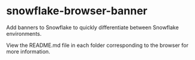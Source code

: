 # snowflake-browser-banner
Add banners to Snowflake to quickly differentiate between Snowflake environments.

View the README.md file in each folder corresponding to the browser for more information.
